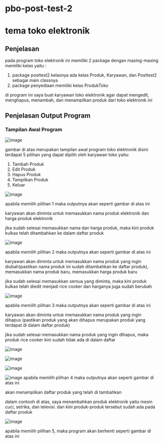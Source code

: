 # pbo-post-test-2
# tema toko elektronik 
## Penjelasan
pada program toko elektronik ini memiliki 2 package dengan masing-masing memiliki kelas yaitu :
1. package posttest2 kelasnya ada kelas Produk, Karyawan, dan Posttest2 sebagai main classnya 
2. package penyediaan memiliki kelas ProdukToko
   
di program ini saya buat karyawan toko elektronik agar dapat mengedit, menghapus, menambah, dan menampilkan produk dari toko elektronik ini 
## Penjelasan Output Program 
### Tampilan Awal Program 
![image](https://github.com/ridhapadelia/pbo-post-test-2/assets/126879606/7e46c04d-4dff-4add-b0ef-4530ee5206ac)

gambar di atas merupakan tampilan awal program toko elektronik disini terdapat 5 pilihan yang dapat dipilih oleh karyawan toko yaitu:
1. Tambah Produk
2. Edit Produk
3. Hapus Produk
4. Tampilkan Produk
5. Keluar

   

![image](https://github.com/ridhapadelia/pbo-post-test-2/assets/126879606/d8dcae87-37b9-4829-ba79-bb2086f5beb8)

apabila memilih pilihan 1 maka outputnya akan seperti gambar di atas ini 

karyawan akan diminta untuk memasukkan nama produk elektronik dan harga produk elektronik 

jika sudah selesai memasukkan nama dan harga produk, maka kini produk kulkas telah ditambahkan ke dalam daftar produk 



![image](https://github.com/ridhapadelia/pbo-post-test-2/assets/126879606/90131596-41a3-4768-af84-74e7bd51dc4a)

apabila memilih pilihan 2 maka outputnya akan seperti gambar di atas ini

karyawan akan diminta untuk memasukkan nama produk yang ingin diubah(pastikan nama produk ini sudah ditambahkan ke daftar produk), memasukkan nama produk baru, memasukkan harga produk baru 

jika sudah selesai memasukkan semua yang diminta, maka kini produk kulkas telah diedit menjadi rice cooker dan harganya juga sudah berubah  



![image](https://github.com/ridhapadelia/pbo-post-test-2/assets/126879606/f4272443-c978-4972-8a19-b7a4b0f8b492)


apabila memilih pilihan 3 maka outputnya akan seperti gambar di atas ini 

karyawan akan diminta untuk memasukkan nama produk yang ingin dihapus (pastikan produk yang akan dihapus merupakan produk yang terdapat di dalam daftar produk)

jika sudah selesai memasukkan nama produk yang ingin dihapus, maka produk rice cooker kini sudah tidak ada di dalam daftar 




![image](https://github.com/ridhapadelia/pbo-post-test-2/assets/126879606/95b22e9f-b87c-40ad-8e7a-b3c0014b7c8e)

![image](https://github.com/ridhapadelia/pbo-post-test-2/assets/126879606/372e929f-b1a8-4d48-b760-944e0642ad61)

![image](https://github.com/ridhapadelia/pbo-post-test-2/assets/126879606/aeb5ca9d-2967-49a2-86d9-f76c1a6d8650)

![image](https://github.com/ridhapadelia/pbo-post-test-2/assets/126879606/5cd29803-55ad-4126-9970-389a223586cf)
apabila memilih pilihan 4 maka outputnya akan seperti gambar di atas ini 

akan menampilkan daftar produk yang telah di tambahkan 

dalam contooh di atas, saya menambahkan produk elektronik yaitu mesin cuci, setrika, dan televisi. dan kini produk-produk tersebut sudah ada pada daftar produk 


![image](https://github.com/ridhapadelia/pbo-post-test-2/assets/126879606/83ac85a7-8c93-4681-98c7-085ef26a1a38)

apabila memilih pilihan 5, maka program akan berhenti seperti gambar di atas ini 














